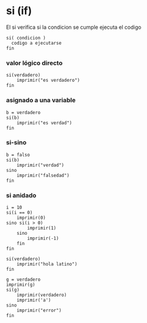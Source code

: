 
# si (if)

El si verifica si la condicion se cumple ejecuta el codigo

```
si( condicion )
  codigo a ejecutarse
fin
```




### valor lógico directo
```
si(verdadero)
    imprimir("es verdadero")
fin
```

### asignado a una variable
```
b = verdadero
si(b)
    imprimir("es verdad")
fin
```
### si-sino
```
b = falso
si(b)
    imprimir("verdad")
sino
    imprimir("falsedad")
fin
```

### si anidado
```
i = 10
si(i == 0)
    imprimir(0)
sino si(i > 0)
        imprimir(1)
    sino
        imprimir(-1)
    fin
fin
```

```
si(verdadero)
    imprimir("hola latino")
fin
```

```
g = verdadero
imprimir(g)
si(g)
    imprimir(verdadero)
    imprimir('a')
sino
    imprimir("error")
fin
```


